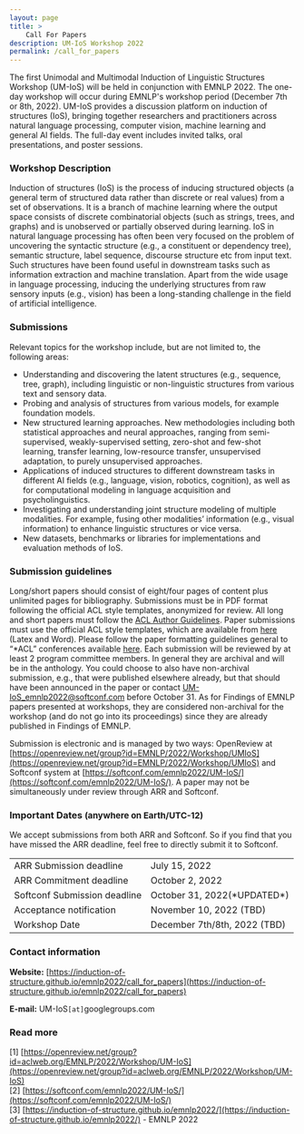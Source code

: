 ```yaml
---
layout: page
title: >
    Call For Papers
description: UM-IoS Workshop 2022
permalink: /call_for_papers
---
```


<!-- [CFP] First UM-IoS Workshop at EMNLP 2022 -->
 
  
The first Unimodal and Multimodal Induction of Linguistic Structures Workshop (UM-IoS) will be held in conjunction with EMNLP 2022.  The one-day workshop will occur during EMNLP's workshop period (December 7th or 8th, 2022). UM-IoS provides a discussion platform on induction of structures (IoS), bringing together researchers and practitioners across natural language processing, computer vision, machine learning and general AI fields. The full-day event includes invited talks, oral presentations, and poster sessions.
 
 
### Workshop Description

Induction of structures (IoS) is the process of inducing structured objects (a general term of structured data rather than discrete or real values) from a set of observations. It is a branch of machine learning where the output space consists of discrete combinatorial objects (such as strings, trees, and graphs) and is unobserved or partially observed during learning. IoS in natural language processing has often been very focused on the problem of uncovering the syntactic structure (e.g., a constituent or dependency tree), semantic structure, label sequence, discourse structure etc from input text. Such structures have been found useful in downstream tasks such as information extraction and machine translation.  Apart from the wide usage in language processing, inducing the underlying structures from raw sensory inputs (e.g., vision) has been a long-standing challenge in the field of artificial intelligence.
 
 
### Submissions
Relevant topics for the workshop include, but are not limited to, the following areas:
- Understanding and discovering the latent structures (e.g., sequence, tree, graph), including linguistic or non-linguistic structures from various text and sensory data.
- Probing and analysis of structures from various models, for example foundation models.
- New structured learning approaches. New methodologies including both statistical approaches and neural approaches, ranging from semi-supervised, weakly-supervised setting, zero-shot and few-shot learning, transfer learning, low-resource transfer, unsupervised adaptation, to purely unsupervised approaches.
- Applications of induced structures to different downstream tasks in different AI fields (e.g., language, vision, robotics, cognition), as well as for computational modeling in language acquisition and psycholinguistics.
- Investigating and understanding joint structure modeling of multiple modalities. For example, fusing other modalities’ information (e.g., visual information) to enhance linguistic structures or vice versa.
- New datasets, benchmarks or libraries for implementations and evaluation methods of IoS.
 
 
### Submission guidelines

Long/short papers should consist of eight/four pages of content plus
unlimited pages for bibliography. Submissions must be in PDF format following
the official ACL style templates, anonymized for review. All long and short papers must follow the [ACL Author Guidelines](https://www.aclweb.org/adminwiki/index.php?title=ACL_Author_Guidelines). Paper submissions must use the official ACL style templates, which are available from [here](https://github.com/acl-org/acl-style-files) (Latex and Word). Please follow the paper formatting guidelines general to “*ACL” conferences available [here](https://acl-org.github.io/ACLPUB/formatting.html). Each submission will be reviewed by at least 2 program committee members. In general they are archival and will be in the anthology. You could choose to also have non-archival submission, e.g., that were published elsewhere already, but that should have been announced in the paper or contact UM-IoS_emnlp2022@softconf.com before October 31. As for Findings of EMNLP papers presented at workshops, they are considered non-archival for the workshop (and do not go into its proceedings) since they are already published in Findings of EMNLP.
 
Submission is electronic and is managed by two ways:
OpenReview at [https://openreview.net/group?id=EMNLP/2022/Workshop/UMIoS](https://openreview.net/group?id=EMNLP/2022/Workshop/UMIoS) and Softconf system at [https://softconf.com/emnlp2022/UM-IoS/](https://softconf.com/emnlp2022/UM-IoS/). A paper may not be simultaneously under review through ARR and Softconf. 

### Important Dates <span style="font-size:15px">(anywhere on Earth/UTC-12)</span>

We accept submissions from both ARR and Softconf. So if you find that you have missed the ARR deadline, feel free to directly submit it to Softconf.


<table class="important_dates">
<tbody>
<tr><td>ARR Submission deadline</td><td>July 15, 2022</td></tr>
<tr><td>ARR Commitment deadline</td><td>October 2, 2022</td></tr>
<tr><td>Softconf Submission deadline</td><td>October 31, 2022(*UPDATED*)</td></tr>
<tr><td>Acceptance notification</td><td>November 10, 2022 (TBD)</td></tr>
<tr><td>Workshop Date</td><td>December 7th/8th, 2022 (TBD)</td></tr>

</tbody>
</table>
 
<!-- **ARR Submission deadline:** The last possible ARR deadline for papers (to have meta-reviews on time to be able to commit to our venue) is July 15. The last commitment deadline for ARR papers (that have meta reviews) is October 2.

**Softconf Submission deadline:** October 31, 2022 ((*UPDATED*))
 
**Acceptance notification:** November 10, 2022 (TBD)

**Workshop Date:** December 7th or 8th, 2022 (TBD)
 --->
 
### Contact information

**Website:** [https://induction-of-structure.github.io/emnlp2022/call_for_papers](https://induction-of-structure.github.io/emnlp2022/call_for_papers)

**E-mail:** UM-IoS<code>[at]</code>googlegroups.com
 
### Read more

[1] [https://openreview.net/group?id=aclweb.org/EMNLP/2022/Workshop/UM-IoS](https://openreview.net/group?id=aclweb.org/EMNLP/2022/Workshop/UM-IoS)  
[2] [https://softconf.com/emnlp2022/UM-IoS/](https://softconf.com/emnlp2022/UM-IoS/)   
[3] [https://induction-of-structure.github.io/emnlp2022/](https://induction-of-structure.github.io/emnlp2022/) - EMNLP 2022

